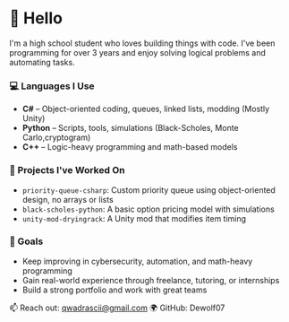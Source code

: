# 👋 Hello

I'm a high school student who loves building things with code. I've been programming for over 3 years and enjoy solving logical problems and automating tasks.

### 💻 Languages I Use
- **C#** – Object-oriented coding, queues, linked lists, modding (Mostly Unity)
- **Python** – Scripts, tools, simulations (Black-Scholes, Monte Carlo,cryptogram)
- **C++** – Logic-heavy programming and math-based models

### 🔧 Projects I've Worked On
- `priority-queue-csharp`: Custom priority queue using object-oriented design, no arrays or lists
- `black-scholes-python`: A basic option pricing model with simulations
- `unity-mod-dryingrack`: A Unity mod that modifies item timing 

### 🎯 Goals
- Keep improving in cybersecurity, automation, and math-heavy programming
- Gain real-world experience through freelance, tutoring, or internships
- Build a strong portfolio and work with great teams

📫 Reach out: qwadrascii@gmail.com
🌍 GitHub: Dewolf07

